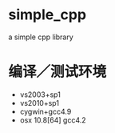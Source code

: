 # simple_cpp
a simple cpp library

# 编译／测试环境

*	vs2003+sp1
*	vs2010+sp1
*	cygwin+gcc4.9
*	osx 10.8[64] gcc4.2
